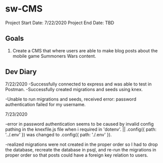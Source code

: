 # sw-CMS

Project Start Date: 7/22/2020
Project End Date: TBD

## Goals

1) Create a CMS that where users are able to make blog posts about the mobile game Summoners Wars content.

## Dev Diary

7/22/2020 
-Successfully connected to express and was able to test in Postman.
-Successfully created migrations and seeds using knex.

-Unable to run migrations and seeds, received error: password authentication failed for my username.

7/23/2020

-error in password authentication seems to be caused by invalid config pathing in the knexfile.js file when i required in 'dotenv'. || .config({ path: '../.env' }) was changed to .config({ path: './.env' }).

-realized migrations were not created in the proper order so I had to drop the database, recreate the database in psql, and re-run the migrations in proper order so that posts could have a foreign key relation to users.